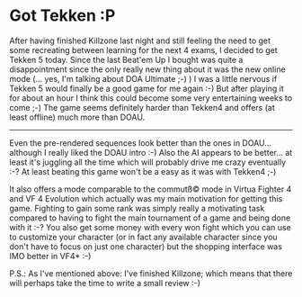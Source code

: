 # Got Tekken :P

<img src="http://www.zerokspot.com/uploads/tekken5box-square.jpg" alt="" class="left"/>After having finished Killzone last night and still feeling the need to get some recreating between learning for the next 4 exams, I decided to get Tekken 5 today. Since the last Beat'em Up I bought was quite a disappointment since the only really new thing about it was the new online mode (... yes, I'm talking about DOA Ultimate ;-) ) I was a little nervous if Tekken 5 would finally be a good game for me again :-) But after playing it for about an hour I think this could become some very entertaining weeks to come ;-) The game seems definitely harder than Tekken4 and offers (at least offline) much more than DOAU.

-------------------------------



Even the pre-rendered sequences look better than the ones in DOAU... although I really liked the DOAU intro :-) Also the AI appears to be better... at least it's juggling all the time which will probably drive me crazy eventually :-? At least beating this game won't be a easy as it was with Tekken4 ;-) 



It also offers a mode comparable to the commutß© mode in Virtua Fighter 4 and VF 4 Evolution which actually was my main motivation for getting this game. Fighting to gain some rank was simply really a motivating task compared to having to fight the main tournament of a game and being done with it :-? You also get some money with every won fight which you can use to customize your character (or in fact any available character since you don't have to focus on just one character) but the shopping interface was IMO better in VF4* :-)



P.S.: As I've mentioned above: I've finished Killzone; which means that there will perhaps take the time to write a small review :-)